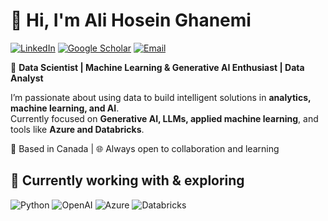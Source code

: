 # 👋 Hi, I'm Ali Hosein Ghanemi  

[![LinkedIn](https://img.shields.io/badge/LinkedIn-0A66C2?logo=linkedin&logoColor=white)](https://www.linkedin.com/in/ali-hosein-ghanemi/) 
[![Google Scholar](https://img.shields.io/badge/Google%20Scholar-4285F4?logo=google-scholar&logoColor=white)](https://scholar.google.ca/citations?user=mOKMENAAAAAJ&hl=en&oi=ao) 
[![Email](https://img.shields.io/badge/Email-D14836?logo=gmail&logoColor=white)](mailto:shayan.ghanemi@gmail.com)  

🎯 **Data Scientist | Machine Learning & Generative AI Enthusiast | Data Analyst**  

I’m passionate about using data to build intelligent solutions in **analytics, machine learning, and AI**.  
Currently focused on **Generative AI, LLMs, applied machine learning**, and tools like **Azure and Databricks**.  

📍 Based in Canada | 🌐 Always open to collaboration and learning  


## 🔧 Currently working with & exploring  
![Python](https://img.shields.io/badge/Python-3776AB?logo=python&logoColor=white)  ![OpenAI](https://img.shields.io/badge/OpenAI-412991?logo=openai&logoColor=white)  ![Azure](https://img.shields.io/badge/Azure-0078D4?logo=microsoft-azure&logoColor=white)  ![Databricks](https://img.shields.io/badge/Databricks-FF3621?logo=databricks&logoColor=white)  
